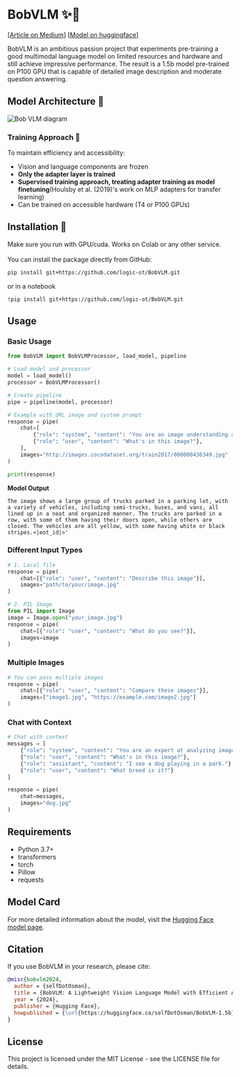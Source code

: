 # BobVLM ✨👀
[[Article on Medium]([https://medium.com/p/7d51099bfbcb/edit](https://medium.com/@uthmant14/building-a-custom-vision-language-model-with-hugging-face-7d51099bfbcb))] [[Model on huggingface](https://huggingface.co/selfDotOsman/BobVLM-1.5b)] 

BobVLM is an ambitious passion project that experiments pre-training a good multimodal language model on limited resources and hardware and still achieve impressive performance. The result is a 1.5b model pre-trained on P100 GPU that is capable of detailed image description and moderate question answering.


## Model Architecture 🔧
![Bob VLM diagram](https://github.com/user-attachments/assets/e212fb6b-d8c5-4c33-8170-753ec05979a3)


### Training Approach 📖

To maintain efficiency and accessibility:
- Vision and language components are frozen
- **Only the adapter layer is trained**
- **Supervised training approach, treating adapter training as model finetuning**(Houlsby et al. (2019)'s work on MLP adapters for transfer learning)
- Can be trained on accessible hardware (T4 or P100 GPUs)


## Installation 🔧
Make sure you run with GPU/cuda. Works on Colab or any other service.
<br><br>You can install the package directly from GitHub:

```bash
pip install git+https://github.com/logic-ot/BobVLM.git
```

or in a notebook

```
!pip install git+https://github.com/logic-ot/BobVLM.git
```

## Usage

### Basic Usage

```python
from BobVLM import BobVLMProcessor, load_model, pipeline

# Load model and processor
model = load_model()
processor = BobVLMProcessor()

# Create pipeline
pipe = pipeline(model, processor)

# Example with URL image and system prompt
response = pipe(
    chat=[
        {"role": "system", "content": "You are an image understanding assistant. You can see and interpret images in fine detail"},
        {"role": "user", "content": "What's in this image?"},
    ],
    images="http://images.cocodataset.org/train2017/000000436349.jpg"
)

print(response)
```
**Model Output**
```
The image shows a large group of trucks parked in a parking lot, with a variety of vehicles, including semi-trucks, buses, and vans, all lined up in a neat and organized manner. The trucks are parked in a row, with some of them having their doors open, while others are closed. The vehicles are all yellow, with some having white or black stripes.<|eot_id|>'
```
### Different Input Types

```python
# 1. Local file
response = pipe(
    chat=[{"role": "user", "content": "Describe this image"}],
    images="path/to/your/image.jpg"
)

# 2. PIL Image
from PIL import Image
image = Image.open("your_image.jpg")
response = pipe(
    chat=[{"role": "user", "content": "What do you see?"}],
    images=image
)
```

### Multiple Images

```python
# You can pass multiple images
response = pipe(
    chat=[{"role": "user", "content": "Compare these images"}],
    images=["image1.jpg", "https://example.com/image2.jpg"]
)
```

### Chat with Context

```python
# Chat with context
messages = [
    {"role": "system", "content": "You are an expert at analyzing images in detail."},
    {"role": "user", "content": "What's in this image?"},
    {"role": "assistant", "content": "I see a dog playing in a park."},
    {"role": "user", "content": "What breed is it?"}
]

response = pipe(
    chat=messages,
    images="dog.jpg"
)
```

## Requirements

- Python 3.7+
- transformers
- torch
- Pillow
- requests

## Model Card

For more detailed information about the model, visit the [Hugging Face model page](https://huggingface.co/selfDotOsman/BobVLM-1.5b).

## Citation

If you use BobVLM in your research, please cite:

```bibtex
@misc{bobvlm2024,
  author = {selfDotOsman},
  title = {BobVLM: A Lightweight Vision Language Model with Efficient Adapter Architecture},
  year = {2024},
  publisher = {Hugging Face},
  howpublished = {\url{https://huggingface.co/selfDotOsman/BobVLM-1.5b}}
}
```

## License

This project is licensed under the MIT License - see the LICENSE file for details.
